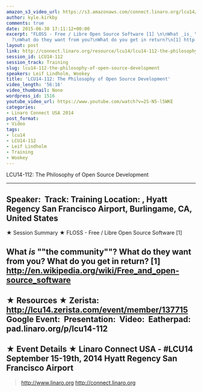 ```yaml
---
amazon_s3_video_url: https://s3.amazonaws.com/connect.linaro.org/lcu14/videos/09-15-Monday/LCU14-112-+The+Philosophy+of+Open+Source+Development.mp4
author: kyle.kirkby
comments: true
date: 2015-06-30 17:11:12+00:00
excerpt: "FLOSS - Free / Libre Open Source Software [1] \n\nWhat _is_ \"the community\"\
  ?\nWhat do they want from you?\nWhat do you get in return?\n[1] http://en.wikipedia.org/wiki/Free_and_open-source_software"
layout: post
link: http://connect.linaro.org/resource/lcu14/lcu14-112-the-philosophy-of-open-source-development/
session_id: LCU14-112
session_track: Training
slug: lcu14-112-the-philosophy-of-open-source-development
speakers: Leif Lindholm, Wookey
title: 'LCU14-112: The Philosophy of Open Source Development'
video_length: '56:16'
video_thumbnail: None
wordpress_id: 1516
youtube_video_url: https://www.youtube.com/watch?v=2S-N5-l5WKE
categories:
- Linaro Connect USA 2014
post_format:
- Video
tags:
- lcu14
- LCU14-112
- Leif Lindholm
- Training
- Wookey
---
```


LCU14-112: The Philosophy of Open Source Development

---------------------------------------------------

Speaker: 
Track: Training
Location: , Hyatt Regency San Francisco Airport, Burlingame, CA, United States
---------------------------------------------------

★ Session Summary ★
FLOSS - Free / Libre Open Source Software [1] 

What _is_ ""the community""?
What do they want from you?
What do you get in return?
[1] http://en.wikipedia.org/wiki/Free_and_open-source_software
---------------------------------------------------

★ Resources ★
Zerista: http://lcu14.zerista.com/event/member/137715
Google Event: 
Presentation: 
Video: 
Eatherpad: pad.linaro.org/p/lcu14-112
---------------------------------------------------

★ Event Details ★
Linaro Connect USA - #LCU14
September 15-19th, 2014
Hyatt Regency San Francisco Airport
---------------------------------------------------

> http://www.linaro.org
> http://connect.linaro.org
